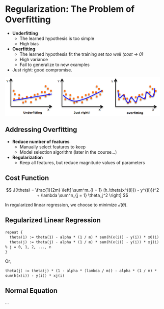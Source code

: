 # Regularization: The Problem of Overfitting

- **Underfitting**
  - The learned hypothesis is too simple <!-- sometimes naive -->
  - High bias
- **Overfitting**
  - The learned hypothesis fit the training set _too well (cost -> 0)_
  - High variance
  - Fail to generalize to new examples
- Just right: good compromise.

![](./img/fitting.png)

## Addressing Overfitting

- **Reduce number of features**
  - Manually select features to keep
  - Model selection algorithm (later in the course...)
- **Regularization**
  - Keep all features, but reduce magnitude values of parameters

## Cost Function

$$
J(\theta) = \frac{1}{2m} \left[ \sum^m_{i = 1} (h_\theta(x^{(i)}) - y^{(i)})^2 + \lambda \sum^n_{j = 1} \theta_j^2 \right]
$$

In regularized linear regression, we choose to minimize $J(\theta)$.

## Regularized Linear Regression

```
repeat {
  theta(1) := theta(1) - alpha * (1 / m) * sum(h(x(i)) - y(i)) * x0(i)
  theta(j) := theta(j) - alpha * (1 / m) * sum(h(x(i)) - y(i)) * xj(i) % j = 0, 1, 2, ..., n
}
```

Or,

```
theta(j) := theta(j) * (1 - alpha * (lambda / m)) - alpha * (1 / m) * sum(h(x(i)) - y(i)) * xj(i)
```

## Normal Equation

...
